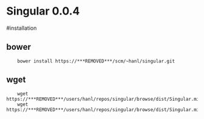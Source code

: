 # Singular 0.0.4

#installation

## bower

        bower install https://***REMOVED***/scm/~hanl/singular.git
        
## wget

        wget https://***REMOVED***/users/hanl/repos/singular/browse/dist/Singular.min.css
        wget https://***REMOVED***/users/hanl/repos/singular/browse/dist/Singular.min.js
        